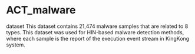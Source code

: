 # ACT_malware
dataset
This dataset contains 21,474 malware samples that are related to 8 types. This dataset was used for HIN-based malware detection methods, where each sample is the report of the execution event stream in KingKong system.
